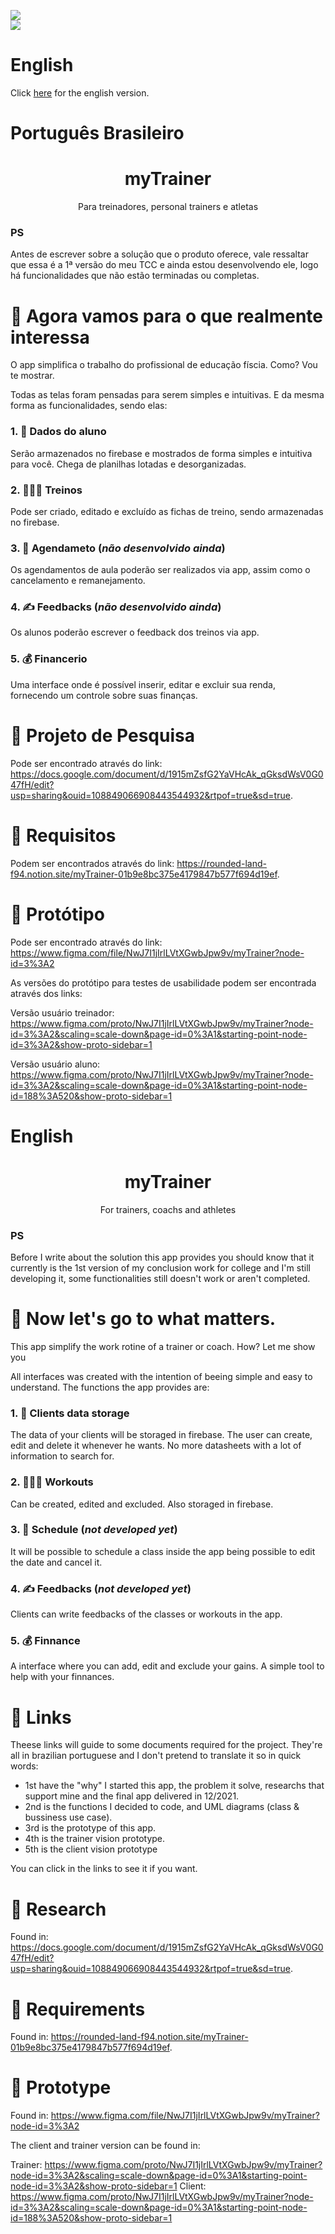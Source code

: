 ![](https://user-images.githubusercontent.com/66854577/141378066-27ddf4f7-76e7-4375-ae00-64c7666ce4a7.png) <br>
![](http://img.shields.io/static/v1?label=STATUS&message=IN%20PROGRESS&color=GREEN&style=for-the-badge)

# English
Click [here](#English-version) for the english version.

# Português Brasileiro
<h1 align="center"> myTrainer </h1>
<p align="center"> Para treinadores, personal trainers e atletas</p>

### PS
Antes de escrever sobre a solução que o produto oferece, vale ressaltar que essa é a 1ª versão do meu TCC e ainda estou desenvolvendo ele, logo há funcionalidades que não estão terminadas ou completas.

# 🎯 Agora vamos para o que realmente interessa

O app simplifica o trabalho do profissional de educação físcia. Como? Vou te mostrar.

Todas as telas foram pensadas para serem simples e intuitivas. E da mesma forma as funcionalidades, sendo elas:

### 1. 💾 Dados do aluno
Serão armazenados no firebase e mostrados de forma simples e intuitiva para você. Chega de planilhas lotadas e desorganizadas.

### 2. 🏋🏻‍♀️ Treinos
Pode ser criado, editado e excluído as fichas de treino, sendo armazenadas no firebase.

### 3. 📆 Agendameto (_não desenvolvido ainda_)
Os agendamentos de aula poderão ser realizados via app, assim como o cancelamento e remanejamento.

### 4. ✍️ Feedbacks (_não desenvolvido ainda_)
Os alunos poderão escrever o feedback dos treinos via app.

### 5. 💰 Financerio
Uma interface onde é possível inserir, editar e excluir sua renda, fornecendo um controle sobre suas finanças.

# 🔬 Projeto de Pesquisa
Pode ser encontrado através do link: https://docs.google.com/document/d/1915mZsfG2YaVHcAk_qGksdWsV0G047fH/edit?usp=sharing&ouid=108849066908443544932&rtpof=true&sd=true.

# 🔨 Requisitos
Podem ser encontrados através do link: https://rounded-land-f94.notion.site/myTrainer-01b9e8bc375e4179847b577f694d19ef.

# 📝 Protótipo
Pode ser encontrado através do link: https://www.figma.com/file/NwJ7I1jIrlLVtXGwbJpw9v/myTrainer?node-id=3%3A2

As versões do protótipo para testes de usabilidade podem ser encontrada através dos links: 


Versão usuário treinador: https://www.figma.com/proto/NwJ7I1jIrlLVtXGwbJpw9v/myTrainer?node-id=3%3A2&scaling=scale-down&page-id=0%3A1&starting-point-node-id=3%3A2&show-proto-sidebar=1


Versão usuário aluno: https://www.figma.com/proto/NwJ7I1jIrlLVtXGwbJpw9v/myTrainer?node-id=3%3A2&scaling=scale-down&page-id=0%3A1&starting-point-node-id=188%3A520&show-proto-sidebar=1

<a id="English-version"></a>
# English
<h1 align="center"> myTrainer </h1>
<p align="center"> For trainers, coachs and athletes </p>

### PS
Before I write about the solution this app provides you should know that it currently is the 1st version of my conclusion work for college and I'm still developing it, some functionalities still doesn't work or aren't completed.

# 🎯 Now let's go to what matters.

This app simplify the work rotine of a trainer or coach. How? Let me show you

All interfaces was created with the intention of beeing simple and easy to understand. The functions the app provides are:

### 1. 💾 Clients data storage
The data of your clients will be storaged in firebase. The user can create, edit and delete it whenever he wants. No more datasheets with a lot of information to search for.

### 2. 🏋🏻‍♀️ Workouts
Can be created, edited and excluded. Also storaged in firebase.

### 3. 📆 Schedule (_not developed yet_)
It will be possible to schedule a class inside the app being possible to edit the date and cancel it.

### 4. ✍️ Feedbacks (_not developed yet_)
Clients can write feedbacks of the classes or workouts in the app.

### 5. 💰 Finnance
A interface where you can add, edit and exclude your gains. A simple tool to help with your finnances.

# 🔗 Links 
Theese links will guide to some documents required for the project. They're all in brazilian portuguese and I don't pretend to translate it so in quick words:

* 1st have the "why" I started this app, the problem it solve, researchs that support mine and the final app delivered in 12/2021.
* 2nd is the functions I decided to code, and UML diagrams (class & bussiness use case).
* 3rd is the prototype of this app. 
* 4th is the trainer vision prototype.
* 5th is the client vision prototype

You can click in the links to see it if you want.

# 🔬 Research
Found in: https://docs.google.com/document/d/1915mZsfG2YaVHcAk_qGksdWsV0G047fH/edit?usp=sharing&ouid=108849066908443544932&rtpof=true&sd=true.

# 🔨 Requirements
Found in: https://rounded-land-f94.notion.site/myTrainer-01b9e8bc375e4179847b577f694d19ef.

# 📝 Prototype
Found in: https://www.figma.com/file/NwJ7I1jIrlLVtXGwbJpw9v/myTrainer?node-id=3%3A2

The client and trainer version can be found in:

Trainer: https://www.figma.com/proto/NwJ7I1jIrlLVtXGwbJpw9v/myTrainer?node-id=3%3A2&scaling=scale-down&page-id=0%3A1&starting-point-node-id=3%3A2&show-proto-sidebar=1
Client: https://www.figma.com/proto/NwJ7I1jIrlLVtXGwbJpw9v/myTrainer?node-id=3%3A2&scaling=scale-down&page-id=0%3A1&starting-point-node-id=188%3A520&show-proto-sidebar=1
